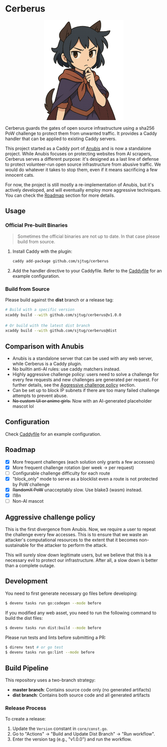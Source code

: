 # Cerberus

<center>
   <img width=256 src="./web/img/mascot-puzzle.png" alt="A smiling chibi dark-skinned anthro jackal with brown hair and tall ears looking victorious with a thumbs-up" />
</center>

Cerberus guards the gates of open source infrastructure using a sha256 PoW challenge to protect them from unwanted traffic. It provides a Caddy handler that can be applied to existing Caddy servers.

This project started as a Caddy port of [Anubis](https://github.com/TecharoHQ/anubis/) and is now a standalone project. While Anubis focuses on protecting websites from AI scrapers, Cerberus serves a different purpose: it's designed as a last line of defense to protect volunteer-run open source infrastructure from abusive traffic. We would do whatever it takes to stop them, even if it means sacrificing a few innocent cats.

For now, the project is still mostly a re-implementation of Anubis, but it's actively developed, and will eventually employ more aggressive techniques. You can check the [Roadmap](#roadmap) section for more details.

## Usage

### Official Pre-built Binaries

> Sometimes the official binaries are not up to date. In that case please build from source.

1. Install Caddy with the plugin:
   ```bash
   caddy add-package github.com/sjtug/cerberus
   ```
2. Add the handler directive to your Caddyfile. Refer to the [Caddyfile](Caddyfile) for an example configuration.

### Build from Source 

Please build against the **dist** branch or a release tag:

```bash
# Build with a specific version
xcaddy build --with github.com/sjtug/cerberus@v1.0.0

# Or build with the latest dist branch
xcaddy build --with github.com/sjtug/cerberus@dist
```

## Comparison with Anubis

- Anubis is a standalone server that can be used with any web server, while Cerberus is a Caddy plugin.
- No builtin anti-AI rules: use caddy matchers instead.
- Highly aggressive challenge policy: users need to solve a challenge for every few requests and new challenges are generated per request. For further details, see the [Aggressive challenge policy](#aggressive-challenge-policy) section.
- Can be set up to block IP subnets if there are too many failed challenge attempts to prevent abuse.
- ~~No custom UI or anime girls.~~ Now with an AI-generated placeholder mascot lol

## Configuration

Check [Caddyfile](Caddyfile) for an example configuration.

## Roadmap

- [x] More frequent challenges (each solution only grants a few accesses)
- [x] More frequent challenge rotation (per week -> per request)
- [ ] Configurable challenge difficulty for each route
- [x] "block_only" mode to serve as a blocklist even a route is not protected by PoW challenge
- [x] ~~RandomX PoW~~ unacceptably slow. Use blake3 (wasm) instead.
- [x] I18n
- [ ] Non-AI mascot

## Aggressive challenge policy

This is the first divergence from Anubis. Now, we require a user to repeat the challenge every few accesses. This is to ensure that we waste an attacker's computational resources to the extent that it becomes non-sustainable for the attacker to perform the attack.

This will surely slow down legitimate users, but we believe that this is a necessary evil to protect our infrastructure. After all, a slow down is better than a complete outage.

## Development

You need to first generate necessary go files before developing:
```bash
$ devenv tasks run go:codegen --mode before
```

If you modified any web asset, you need to run the following command to build the dist files:
```bash
$ devenv tasks run dist:build --mode before
```

Please run tests and lints before submitting a PR:
```bash
$ direnv test # or go test
$ devenv tasks run go:lint --mode before
```

## Build Pipeline

This repository uses a two-branch strategy:

- **master branch**: Contains source code only (no generated artifacts)
- **dist branch**: Contains both source code and all generated artifacts

### Release Process

To create a release:

1. Update the `Version` constant in `core/const.go`.
2. Go to "Actions" → "Build and Update Dist Branch" → "Run workflow".
3. Enter the version tag (e.g., "v1.0.0") and run the workflow.